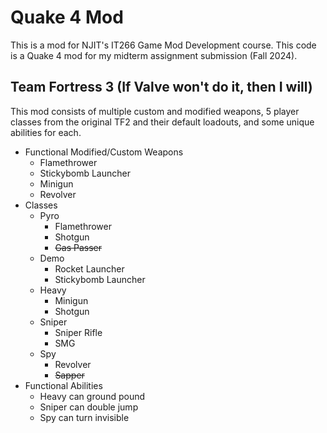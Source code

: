 # Quake 4 Mod
This is a mod for NJIT's IT266 Game Mod Development course. This code is a Quake 4 mod for my midterm assignment submission (Fall 2024).
## Team Fortress 3 (If Valve won't do it, then I will)
This mod consists of multiple custom and modified weapons, 5 player classes from the original TF2 and their default loadouts, and some unique abilities for each.
- Functional Modified/Custom Weapons
  - Flamethrower
  - Stickybomb Launcher
  - Minigun
  - Revolver
- Classes
  - Pyro
    - Flamethrower
    - Shotgun
    - ~~Gas Passer~~
  - Demo
    - Rocket Launcher
    - Stickybomb Launcher
  - Heavy
    - Minigun
    - Shotgun
  - Sniper
    - Sniper Rifle
    - SMG
  - Spy
    - Revolver
    - ~~Sapper~~
- Functional Abilities
  - Heavy can ground pound
  - Sniper can double jump
  - Spy can turn invisible
